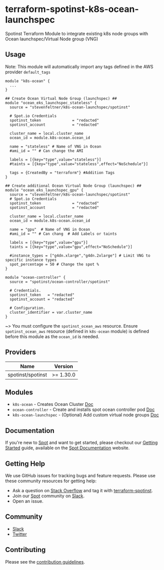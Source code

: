 # terraform-spotinst-k8s-ocean-launchspec

Spotinst Terraform Module to integrate existing k8s node groups with Ocean launchspec/Virtual Node group (VNG)


## Usage
Note: This module will automatically import any tags defined in the AWS provider `default_tags`
```hcl
module "k8s-ocean" {
  ...
}

## Create Ocean Virtual Node Group (launchspec) ##
module "ocean_eks_launchspec_stateless" {
  source = "stevenfeltner/k8s-ocean-launchspec/spotinst"

  # Spot.io Credentials
  spotinst_token              = "redacted"
  spotinst_account            = "redacted"

  cluster_name = local.cluster_name
  ocean_id = module.k8s-ocean.ocean_id
  
  name = "stateless" # Name of VNG in Ocean
  #ami_id = "" # Can change the AMI

  labels = [{key="type",value="stateless"}]
  #taints = [{key="type",value="stateless",effect="NoSchedule"}]
  
  tags = {CreatedBy = "terraform"} #Addition Tags
}

## Create additional Ocean Virtual Node Group (launchspec) ##
module "ocean_eks_launchspec_gpu" {
  source = "stevenfeltner/k8s-ocean-launchspec/spotinst"
  # Spot.io Credentials
  spotinst_token              = "redacted"
  spotinst_account            = "redacted"

  cluster_name = local.cluster_name
  ocean_id = module.k8s-ocean.ocean_id
  
  name = "gpu"  # Name of VNG in Ocean
  #ami_id = "" # Can chang  # Add Labels or taints
  
  labels = [{key="type",value="gpu"}]
  taints = [{key="type",value="gpu",effect="NoSchedule"}]
  
  #instance_types = ["g4dn.xlarge","g4dn.2xlarge"] # Limit VNG to specific instance types
  spot_percentage = 50 # Change the spot %
}

module "ocean-controller" {
  source = "spotinst/ocean-controller/spotinst"

  # Credentials.
  spotinst_token   = "redacted"
  spotinst_account = "redacted"

  # Configuration.
  cluster_identifier = var.cluster_name
}
```
~> You must configure the `spotinst_ocean_aws` resource. Ensure `spotinst_ocean_aws` resource (defined in `k8s-ocean` module) is defined before this module as the `ocean_id` is needed. 

## Providers

| Name | Version |
|------|---------|
| spotinst/spotinst | >= 1.30.0 |

## Modules
* `k8s-ocean` - Creates Ocean Cluster [Doc](https://registry.terraform.io/modules/stevenfeltner/k8s-ocean/spotinst/latest)
* `ocean-controller` - Create and installs spot ocean controller pod [Doc](https://registry.terraform.io/modules/spotinst/ocean-controller/spotinst/latest)
* `k8s-ocean-launchspec` - (Optional) Add custom virtual node groups [Doc](https://registry.terraform.io/modules/stevenfeltner/k8s-ocean-launchspec/spotinst/latest)

## Documentation

If you're new to [Spot](https://spot.io/) and want to get started, please checkout our [Getting Started](https://docs.spot.io/connect-your-cloud-provider/) guide, available on the [Spot Documentation](https://docs.spot.io/) website.

## Getting Help

We use GitHub issues for tracking bugs and feature requests. Please use these community resources for getting help:

- Ask a question on [Stack Overflow](https://stackoverflow.com/) and tag it with [terraform-spotinst](https://stackoverflow.com/questions/tagged/terraform-spotinst/).
- Join our [Spot](https://spot.io/) community on [Slack](http://slack.spot.io/).
- Open an issue.

## Community

- [Slack](http://slack.spot.io/)
- [Twitter](https://twitter.com/spot_hq/)

## Contributing

Please see the [contribution guidelines](CONTRIBUTING.md).
